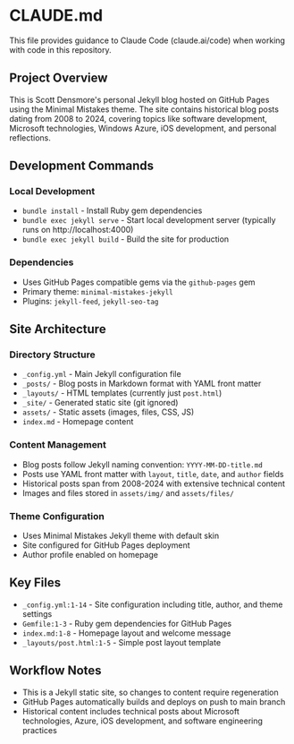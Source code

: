 # CLAUDE.md

This file provides guidance to Claude Code (claude.ai/code) when working with code in this repository.

## Project Overview

This is Scott Densmore's personal Jekyll blog hosted on GitHub Pages using the Minimal Mistakes theme. The site contains historical blog posts dating from 2008 to 2024, covering topics like software development, Microsoft technologies, Windows Azure, iOS development, and personal reflections.

## Development Commands

### Local Development
- `bundle install` - Install Ruby gem dependencies
- `bundle exec jekyll serve` - Start local development server (typically runs on http://localhost:4000)
- `bundle exec jekyll build` - Build the site for production

### Dependencies
- Uses GitHub Pages compatible gems via the `github-pages` gem
- Primary theme: `minimal-mistakes-jekyll`
- Plugins: `jekyll-feed`, `jekyll-seo-tag`

## Site Architecture

### Directory Structure
- `_config.yml` - Main Jekyll configuration file
- `_posts/` - Blog posts in Markdown format with YAML front matter
- `_layouts/` - HTML templates (currently just `post.html`)
- `_site/` - Generated static site (git ignored)
- `assets/` - Static assets (images, files, CSS, JS)
- `index.md` - Homepage content

### Content Management
- Blog posts follow Jekyll naming convention: `YYYY-MM-DD-title.md`
- Posts use YAML front matter with `layout`, `title`, `date`, and `author` fields
- Historical posts span from 2008-2024 with extensive technical content
- Images and files stored in `assets/img/` and `assets/files/`

### Theme Configuration
- Uses Minimal Mistakes Jekyll theme with default skin
- Site configured for GitHub Pages deployment
- Author profile enabled on homepage

## Key Files
- `_config.yml:1-14` - Site configuration including title, author, and theme settings
- `Gemfile:1-3` - Ruby gem dependencies for GitHub Pages
- `index.md:1-8` - Homepage layout and welcome message
- `_layouts/post.html:1-5` - Simple post layout template

## Workflow Notes
- This is a Jekyll static site, so changes to content require regeneration
- GitHub Pages automatically builds and deploys on push to main branch
- Historical content includes technical posts about Microsoft technologies, Azure, iOS development, and software engineering practices